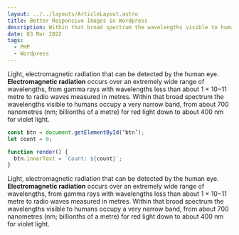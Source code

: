 ```yaml
---
layout: ../../layouts/ArticleLayout.astro
title: Better Responsive Images in Wordpress
description: Within that broad spectrum the wavelengths visible to humans occupy a very narrow band.
date: 03 Mar 2022
tags:
  - PHP
  - Wordpress
---
```


Light, electromagnetic radiation that can be detected by the human eye. **Electromagnetic radiation** occurs over an extremely wide range of wavelengths, from gamma rays with wavelengths less than about 1 × 10−11 metre to radio waves measured in metres. Within that broad spectrum the wavelengths visible to humans occupy a very narrow band, from about 700 nanometres (nm; billionths of a metre) for red light down to about 400 nm for violet light.

```javascript http://aurl.com
const btn = document.getElementById(‘btn’);
let count = 0;

function render() {
  btn.innerText = `Count: ${count}`;
}
```

Light, electromagnetic radiation that can be detected by the human eye. **Electromagnetic radiation** occurs over an extremely wide range of wavelengths, from gamma rays with wavelengths less than about 1 × 10−11 metre to radio waves measured in metres. Within that broad spectrum the wavelengths visible to humans occupy a very narrow band, from about 700 nanometres (nm; billionths of a metre) for red light down to about 400 nm for violet light.
